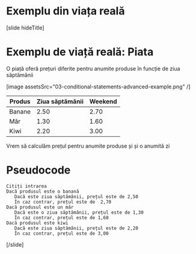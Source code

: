 # Exemplu din viața reală

[slide hideTitle]
# Exemplu de viață reală: Piata 
O piață oferă prețuri diferite pentru anumite produse în funcție de ziua săptămânii

[image assetsSrc="03-conditional-statements-advanced-example.png" /]

| Produs | Ziua săptămânii | Weekend | 
|-------|-------|-------|
|Banane|2.50|2.70|
|Măr|1.30|1.60|
|Kiwi|2.20|3.00|

Vrem să calculăm prețul pentru anumite produse și și o anumită zi

# Pseudocode

```
Citiți intrarea
Dacă produsul este o banană
   Dacă este ziua săptămânii, prețul este de 2,50
   În caz contrar, prețul este de  2,70
Dacă produsul este un măr
   Dacă este o ziua săptămânii, prețul este de 1,30
   În caz contrar, prețul este de 1,60
Dacă produsul este kiwi
   Dacă este ziua săptămânii, prețul este de 2,20
   În caz contrar, prețul este de 3,00
``` 
[/slide]